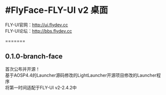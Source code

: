 #FlyFace-FLY-UI v2 桌面  
=======
  
FLY-UI官网：http://ui.flydev.cc  
FLY-UI论坛：http://bbs.flydev.cc  
  
=======
  
0.1.0-branch-face
-------
首次公布并开源！  
基于AOSP4.4的Launcher源码修改的LightLauncher开源项目修改的Launcher程序  
将第一时间适配于FLY-UI v2-2.4.2中  
